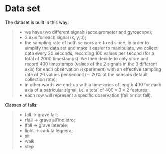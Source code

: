 # Data set

The dataset is built in this way:

>- we have two different signals (accelerometer and gyroscope);
>- 3 axis for each signal (x, y, z);
>- the sampling rate of both sensors are fixed since, in order to simplify the data set and make it easier to manipulate, we collect data every 20 seconds, recording 100 values per second (for a total of 2000 timestamps). We then decide to only store and record 400 timestamps (values of the 2 signals in the 3 different axis) for each observation (experiment) with an effective sampling rate of 20 values per second ($\sim$ 20% of the sensors default collection rate);
>- in other words we end-up with a timeseries of length 400  for each axis of a patricular signal, i.e. a total of $400 \times 3 \times 2$ features;
>- each row will represent a specific observation (fall or not fall).

Classes of falls:

>- fall -> grave fall;
>- rfall -> grave all'indietro;
>- lfall -> grave laterale;
>- light -> caduta leggera;
>- sit
>- walk
>- step
